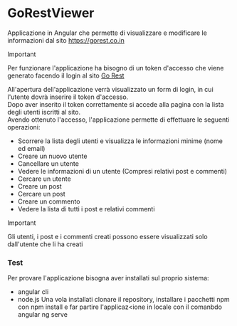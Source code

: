 # GoRestViewer


Applicazione in Angular che permette di visualizzare e modificare le informazioni dal sito https://gorest.co.in<br>
> [!IMPORTANT]
> Per funzionare l'applicazione ha bisogno di un token d'accesso che viene generato facendo il login al sito [Go Rest](https://gorest.co.in/my-account/access-tokens)<br>

All'apertura dell'applicazione verrà visualizzato un form di login, in cui l'utente dovrà inserire il token d'accesso.<br>
Dopo aver inserito il token correttamente si accede alla pagina con la lista degli utenti iscritti al sito.<br>
Avendo ottenuto l'accesso, l'applicazione permette di effettuare le seguenti operazioni:
- Scorrere la lista degli utenti e visualizza le informazioni minime (nome ed email)
- Creare un nuovo utente
- Cancellare un utente
- Vedere le informazioni di un utente (Compresi relativi post e commenti)
- Cercare un utente
- Creare un post
- Cercare un post
- Creare un commento
- Vedere la lista di tutti i post e relativi commenti

> [!IMPORTANT]
> Gli utenti, i post e i commenti creati possono essere visualizzati solo dall'utente che li ha creati

### Test
Per provare l'applicazione bisogna aver installati sul proprio sistema:
- angular cli
- node.js
Una vola installati clonare il repository, installare i pacchetti npm con npm install e far partire l'applicaz<ione in locale con il comanbdo angular ng serve
